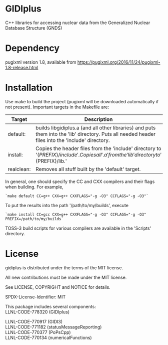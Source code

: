 # GIDIplus
C++ libraries for accessing nuclear data from the Generalized Nuclear Database Structure (GNDS)

# Dependency
pugixml version 1.8, available from https://pugixml.org/2016/11/24/pugixml-1.8-release.html

# Installation
Use make to build the project (pugixml will be downloaded automatically if not present). Important targets in the Makefile are:

| Target     | Description
|------------|------------
| default:   | builds libgidiplus.a (and all other libraries) and puts them into the 'lib' directory. Puts all needed header files into the 'include' directory.
| install:   | Copies the header files from the 'include' directory to '$(PREFIX)/include'. Copies all '.a' from the 'lib' directory to '$(PREFIX)/lib.'
| realclean: | Removes all stuff built by the 'default' target.

In general, one should specify the CC and CXX compilers and their flags when building. For example,

    `make default CC=g++ CXX=g++ CXXFLAGS="-g -O3" CCFLAGS="-g -O3"`

To put the results into the path '/path/to/my/builds', execute

    `make install CC=gcc CXX=g++ CXXFLAGS="-g -O3" CCFLAGS="-g -O3" PREFIX=/path/to/my/builds`

TOSS-3 build scripts for various compilers are available in the 'Scripts' directory.

# License
gidiplus is distributed under the terms of the MIT license.

All new contributions must be made under the MIT license.

See LICENSE, COPYRIGHT and NOTICE for details.

SPDX-License-Identifier: MIT

This package includes several components: \
LLNL-CODE-778320	(GIDIplus)

LLNL-CODE-770917	(GIDI3) \
LLNL-CODE-771182	(statusMessageReporting) \
LLNL-CODE-770377	(PoPsCpp) \
LLNL-CODE-770134	(numericalFunctions)

